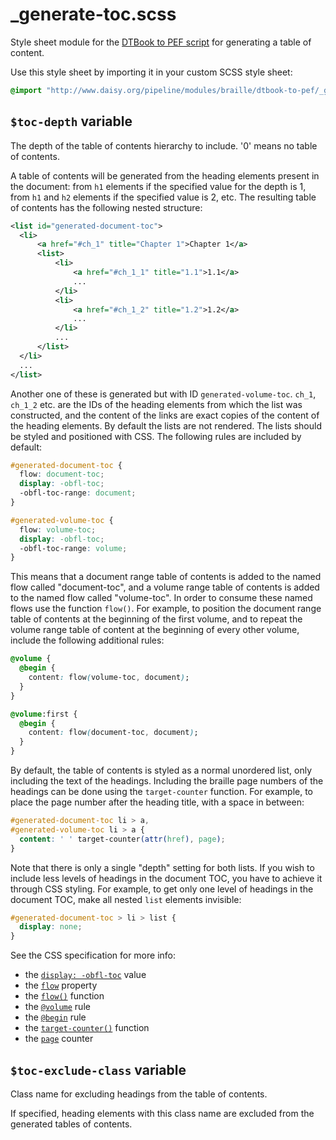 <link rev="dp2:doc" href="_generate-toc.scss"/>
<link rel="rdf:type" href="http://www.daisy.org/ns/pipeline/userdoc"/>

# _generate-toc.scss

Style sheet module for the [DTBook to PEF script](../../../../doc/) for generating a table of
content.

Use this style sheet by importing it in your custom SCSS style sheet:

```scss
@import "http://www.daisy.org/pipeline/modules/braille/dtbook-to-pef/_generate-toc.scss";
```

## `$toc-depth` variable

The depth of the table of contents hierarchy to include. '0' means no table of contents.

A table of contents will be generated from the heading elements present in the document: from `h1`
elements if the specified value for the depth is 1, from `h1` and `h2` elements if the specified
value is 2, etc. The resulting table of contents has the following nested structure:

~~~xml
<list id="generated-document-toc">
  <li>
      <a href="#ch_1" title="Chapter 1">Chapter 1</a>
      <list>
          <li>
              <a href="#ch_1_1" title="1.1">1.1</a>
              ...
          </li>
          <li>
              <a href="#ch_1_2" title="1.2">1.2</a>
              ...
          </li>
          ...
      </list>
  </li>
  ...
</list>
~~~

Another one of these is generated but with ID `generated-volume-toc`. `ch_1`, `ch_1_2` etc. are the
IDs of the heading elements from which the list was constructed, and the content of the links are
exact copies of the content of the heading elements. By default the lists are not rendered. The
lists should be styled and positioned with CSS. The following rules are included by default:

~~~css
#generated-document-toc {
  flow: document-toc;
  display: -obfl-toc;
  -obfl-toc-range: document;
}

#generated-volume-toc {
  flow: volume-toc;
  display: -obfl-toc;
  -obfl-toc-range: volume;
}
~~~

This means that a document range table of contents is added to the named flow called "document-toc",
and a volume range table of contents is added to the named flow called "volume-toc". In order to
consume these named flows use the function `flow()`. For example, to position the document range
table of contents at the beginning of the first volume, and to repeat the volume range table of
content at the beginning of every other volume, include the following additional rules:

~~~css
@volume {
  @begin {
    content: flow(volume-toc, document);
  }
}

@volume:first {
  @begin {
    content: flow(document-toc, document);
  }
}
~~~

By default, the table of contents is styled as a normal unordered list, only including the text of
the headings. Including the braille page numbers of the headings can be done using the
`target-counter` function. For example, to place the page number after the heading title, with a
space in between:

~~~css
#generated-document-toc li > a,
#generated-volume-toc li > a {
  content: ' ' target-counter(attr(href), page);
}
~~~

Note that there is only a single "depth" setting for both lists. If you wish to include less levels
of headings in the document TOC, you have to achieve it through CSS styling. For example, to get
only one level of headings in the document TOC, make all nested `list` elements invisible:

~~~css
#generated-document-toc > li > list {
  display: none;
}
~~~

See the CSS specification for more info:

- the [`display:
  -obfl-toc`](http://braillespecs.github.io/braille-css/obfl#extending-the-display-property-with--obfl-toc)
  value
- the [`flow`](http://braillespecs.github.io/braille-css/#the-flow-property) property
- the [`flow()`](http://braillespecs.github.io/braille-css/#h4_the-flow-function) function
- the [`@volume`](http://braillespecs.github.io/braille-css/#h3_the-volume-rule) rule
- the [`@begin`](http://braillespecs.github.io/braille-css/#h3_the-begin-and-end-rules) rule
- the [`target-counter()`](http://braillespecs.github.io/braille-css/#h4_the-target-counter-function) function
- the [`page`](http://braillespecs.github.io/braille-css/#h4_creating-and-inheriting-counters) counter

## `$toc-exclude-class` variable

Class name for excluding headings from the table of contents.

If specified, heading elements with this class name are excluded from the generated tables of contents.
